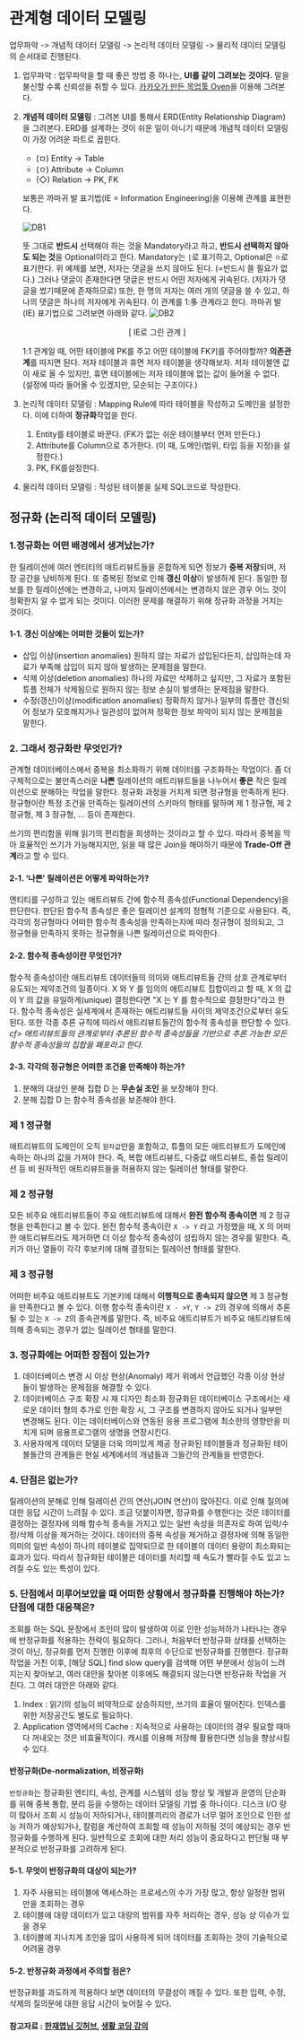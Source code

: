 # 관계형 데이터 모델링

업무파악 -> 개념적 데이터 모델링 -> 논리적 데이터 모델링 -> 물리적 데이터 모델링의 순서대로 진행된다.

1. 업무파악 : 업무파악을 할 때 좋은 방법 중 하나는, **UI를 같이 그려보는 것이다.** 말을 불신할 수록 신뢰성을 취할 수 있다. [카카오가 만든 목업툴 Oven](https://ovenapp.io/)을 이용해 그려본다.

2. **개념적 데이터 모델링** : 그려본 UI를 통해서 ERD(Entity Relationship Diagram)을 그려본다. ERD를 설계하는 것이 쉬운 일이 아니기 때문에 개념적 데이터 모델링이 가장 어려운 파트로 꼽힌다.

   - (ㅁ) Entity -> Table
   - (ㅇ) Attribute -> Column
   - (◇) Relation -> PK, FK 

   보통은 까마귀 발 표기법(IE = Information Engineering)을 이용해 관계를 표현한다. 

   ![DB1](https://user-images.githubusercontent.com/52786355/84717485-e76ce600-afb0-11ea-9885-8600ceb58e86.PNG)

   뜻 그대로 **반드시** 선택해야 하는 것을 Mandatory라고 하고, **반드시 선택하지 않아도 되는 것**을 Optional이라고 한다. Mandatory는 `|`로 표기하고, Optional은 `ㅇ`로 표기한다. 위 예제를 보면, 저자는 댓글을 쓰지 않아도 된다. (=반드시 쓸 필요가 없다.) 그러나 댓글이 존재한다면 댓글은 반드시 어떤 저자에게 귀속된다. (저자가 댓글을 썼기때문에 존재하므로) 또한, 한 명의 저자는 여러 개의 댓글을 쓸 수 있고, 하나의 댓글은 하나의 저자에게 귀속된다. 이 관계를 1:多 관계라고 한다. 까마귀 발(IE) 표기법으로 그려보면 아래와 같다. 
   															![DB2](https://user-images.githubusercontent.com/52786355/84717669-74b03a80-afb1-11ea-8030-bd54a2b2c92f.PNG)

   <center>[ IE로 그린 관계 ]</center>

    1:1 관계일 때, 어떤 테이블에 PK를 주고 어떤 테이블에 FK키를 주어야할까? **의존관계**를 따지면 된다. 저자 테이블과 휴면 저자 테이블을 생각해보자. 저자 테이블엔 값이 새로 올 수 있지만, 휴면 테이블에는 저자 테이블에 없는 값이 들어올 수 없다. (설정에 따라 들어올 수 있겠지만, 모순되는 구조이다.)

   

3. 논리적 데이터 모델링 : Mapping Rule에 따라 테이블을 작성하고 도메인을 설정한다. 이에 더하여 **정규화**작업을 한다.

   1. Entity를 테이블로 바꾼다. (FK가 없는 쉬운 테이블부터 먼저 만든다.)
   2. Attribute를 Column으로 추가한다. (이 때, 도메인(범위, 타입 등을 지정)을 설정한다.)
   3. PK, FK를설정한다.

4. 물리적 데이터 모델링 : 작성된 테이블을 실제 SQL코드로 작성한다.



## 정규화 (논리적 데이터 모델링)

###  1.정규화는 어떤 배경에서 생겨났는가?

한 릴레이션에 여러 엔티티의 애트리뷰트들을 혼합하게 되면 정보가 **중복 저장**되며, 저장 공간을 낭비하게 된다. 또 중복된 정보로 인해 **갱신 이상**이 발생하게 된다. 동일한 정보를 한 릴레이션에는 변경하고, 나머지 릴레이션에서는 변경하지 않은 경우 어느 것이 정확한지 알 수 없게 되는 것이다. 이러한 문제를 해결하기 위해 정규화 과정을 거치는 것이다.

#### 1-1. 갱신 이상에는 어떠한 것들이 있는가?

- 삽입 이상(insertion anomalies) 원하지 않는 자료가 삽입된다든지, 삽입하는데 자료가 부족해 삽입이 되지 않아 발생하는 문제점을 말한다.
- 삭제 이상(deletion anomalies) 하나의 자료만 삭제하고 싶지만, 그 자료가 포함된 튜플 전체가 삭제됨으로 원하지 않는 정보 손실이 발생하는 문제점을 말한다.
- 수정(갱신)이상(modification anomalies) 정확하지 않거나 일부의 튜플만 갱신되어 정보가 모호해지거나 일관성이 없어져 정확한 정보 파악이 되지 않는 문제점을 말한다.

### 2. 그래서 정규화란 무엇인가?

관계형 데이터베이스에서 중복을 최소화하기 위해 데이터를 구조화하는 작업이다. 좀 더 구체적으로는 불만족스러운 **나쁜** 릴레이션의 애트리뷰트들을 나누어서 **좋은** 작은 릴레이션으로 분해하는 작업을 말한다. 정규화 과정을 거치게 되면 정규형을 만족하게 된다. 정규형이란 특정 조건을 만족하는 릴레이션의 스키마의 형태를 말하며 제 1 정규형, 제 2 정규형, 제 3 정규형, … 등이 존재한다.

쓰기의 편리함을 위해 읽기의 편리함을 희생하는 것이라고 할 수 있다. 따라서 중복을 막아 효율적인 쓰기가 가능해지지만, 읽을 때 많은 Join을 해야하기 때문에 **Trade-Off 관계**라고 할 수 있다.

 

#### 2-1. ‘나쁜' 릴레이션은 어떻게 파악하는가?

엔티티를 구성하고 있는 애트리뷰트 간에 함수적 종속성(Functional Dependency)을 판단한다. 판단된 함수적 종속성은 좋은 릴레이션 설계의 정형적 기준으로 사용된다. 즉, 각각의 정규형마다 어떠한 함수적 종속성을 만족하는지에 따라 정규형이 정의되고, 그 정규형을 만족하지 못하는 정규형을 나쁜 릴레이션으로 파악한다.

#### 2-2. 함수적 종속성이란 무엇인가?

함수적 종속성이란 애트리뷰트 데이터들의 의미와 애트리뷰트들 간의 상호 관계로부터 유도되는 제약조건의 일종이다. X 와 Y 를 임의의 애트리뷰트 집합이라고 할 때, X 의 값이 Y 의 값을 유일하게(unique) 결정한다면 "X 는 Y 를 함수적으로 결정한다"라고 한다. 함수적 종속성은 실세계에서 존재하는 애트리뷰트들 사이의 제약조건으로부터 유도된다. 또한 각종 추론 규칙에 따라서 애트리뷰트들간의 함수적 종속성을 판단할 수 있다. *cf> 애트리뷰트들의 관계로부터 추론된 함수적 종속성들을 기반으로 추론 가능한 모든 함수적 종속성들의 집합을 폐포라고 한다.*

#### 2-3. 각각의 정규형은 어떠한 조건을 만족해야 하는가?

1. 분해의 대상인 분해 집합 D 는 **무손실 조인** 을 보장해야 한다.
2. 분해 집합 D 는 함수적 종속성을 보존해야 한다.



### 제 1 정규형

애트리뷰트의 도메인이 오직 `원자값`만을 포함하고, 튜플의 모든 애트리뷰트가 도메인에 속하는 하나의 값을 가져야 한다. 즉, 복합 애트리뷰트, 다중값 애트리뷰트, 중첩 릴레이션 등 비 원자적인 애트리뷰트들을 허용하지 않는 릴레이션 형태를 말한다.

### 제 2 정규형

모든 비주요 애트리뷰트들이 주요 애트리뷰트에 대해서 **완전 함수적 종속이면** 제 2 정규형을 만족한다고 볼 수 있다. 완전 함수적 종속이란 `X -> Y` 라고 가정했을 때, X 의 어떠한 애트리뷰트라도 제거하면 더 이상 함수적 종속성이 성립하지 않는 경우를 말한다. 즉, 키가 아닌 열들이 각각 후보키에 대해 결정되는 릴레이션 형태를 말한다.

### 제 3 정규형

어떠한 비주요 애트리뷰트도 기본키에 대해서 **이행적으로 종속되지 않으면** 제 3 정규형을 만족한다고 볼 수 있다. 이행 함수적 종속이란 `X - >Y`, `Y -> Z`의 경우에 의해서 추론될 수 있는 `X -> Z`의 종속관계를 말한다. 즉, 비주요 애트리뷰트가 비주요 애트리뷰트에 의해 종속되는 경우가 없는 릴레이션 형태를 말한다.

### 3. 정규화에는 어떠한 장점이 있는가?

1. 데이터베이스 변경 시 이상 현상(Anomaly) 제거 위에서 언급했던 각종 이상 현상들이 발생하는 문제점을 해결할 수 있다.
2. 데이터베이스 구조 확장 시 재 디자인 최소화 정규화된 데이터베이스 구조에서는 새로운 데이터 형의 추가로 인한 확장 시, 그 구조를 변경하지 않아도 되거나 일부만 변경해도 된다. 이는 데이터베이스와 연동된 응용 프로그램에 최소한의 영향만을 미치게 되며 응용프로그램의 생명을 연장시킨다.
3. 사용자에게 데이터 모델을 더욱 의미있게 제공 정규화된 테이블들과 정규화된 테이블들간의 관계들은 현실 세계에서의 개념들과 그들간의 관계들을 반영한다.



### 4. 단점은 없는가?

릴레이션의 분해로 인해 릴레이션 간의 연산(JOIN 연산)이 많아진다. 이로 인해 질의에 대한 응답 시간이 느려질 수 있다. 조금 덧붙이자면, 정규화를 수행한다는 것은 데이터를 결정하는 결정자에 의해 함수적 종속을 가지고 있는 일반 속성을 의존자로 하여 입력/수정/삭제 이상을 제거하는 것이다. 데이터의 중복 속성을 제거하고 결정자에 의해 동일한 의미의 일반 속성이 하나의 테이블로 집약되므로 한 테이블의 데이터 용량이 최소화되는 효과가 있다. 따라서 정규화된 테이블은 데이터를 처리할 때 속도가 빨라질 수도 있고 느려질 수도 있는 특성이 있다.



### 5. 단점에서 미루어보았을 때 어떠한 상황에서 정규화를 진행해야 하는가? 단점에 대한 대응책은?

조회를 하는 SQL 문장에서 조인이 많이 발생하여 이로 인한 성능저하가 나타나는 경우에 반정규화를 적용하는 전략이 필요하다. 그러나, 처음부터 반정규화 상태를 선택하는 것이 아닌, 정규화를 먼저 진행한 이후에 최후의 수단으로 반정규화를 진행한다. 정규화 작업을 거친 이후, [해당 SQL] find slow query를 검색해 어떤 부분에서 성능이 느려지는지 찾아보고, 여러 대안을 찾아본 이후에도 해결되지 않는다면 반정규화 작업을 거친다. 그 여러 대안은 아래와 같다.

1. Index : 읽기의 성능이 비약적으로 상승하지만, 쓰기의 효율이 떨어진다. 인덱스를 위한 저장공간도 별도로 필요하다.
2. Application 영역에서의 Cache : 지속적으로 사용하는 데이터의 경우 필요할 때마다 꺼내오는 것은 비효율적이다. 캐시를 이용해 저장해 활용한다면 성능을 향상시킬 수 있다.





#### 반정규화(De-normalization, 비정규화)

`반정규화`는 정규화된 엔티티, 속성, 관계를 시스템의 성능 향상 및 개발과 운영의 단순화를 위해 중복 통합, 분리 등을 수행하는 데이터 모델링 기법 중 하나이다. 디스크 I/O 량이 많아서 조회 시 성능이 저하되거나, 테이블끼리의 경로가 너무 멀어 조인으로 인한 성능 저하가 예상되거나, 칼럼을 계산하여 조회할 때 성능이 저하될 것이 예상되는 경우 반정규화를 수행하게 된다. 일반적으로 조회에 대한 처리 성능이 중요하다고 판단될 때 부분적으로 반정규화를 고려하게 된다.

#### 5-1. 무엇이 반정규화의 대상이 되는가?

1. 자주 사용되는 테이블에 액세스하는 프로세스의 수가 가장 많고, 항상 일정한 범위만을 조회하는 경우
2. 테이블에 대량 데이터가 있고 대량의 범위를 자주 처리하는 경우, 성능 상 이슈가 있을 경우
3. 테이블에 지나치게 조인을 많이 사용하게 되어 데이터를 조회하는 것이 기술적으로 어려울 경우

#### 5-2. 반정규화 과정에서 주의할 점은?

반정규화를 과도하게 적용하다 보면 데이터의 무결성이 깨질 수 있다. 또한 입력, 수정, 삭제의 질의문에 대한 응답 시간이 늦어질 수 있다.





#### 참고자료 : [한재엽님 깃허브](https://github.com/JaeYeopHan/Interview_Question_for_Beginner/tree/master/Database#%EC%A0%95%EA%B7%9C%ED%99%94%EC%97%90-%EB%8C%80%ED%95%B4%EC%84%9C](https://github.com/JaeYeopHan/Interview_Question_for_Beginner/tree/master/Database#정규화에-대해서)), [생활 코딩 강의](https://www.youtube.com/watch?v=7meeyknh7yE&list=PLuHgQVnccGMDF6rHsY9qMuJMd295Yk4sa&index=24)
